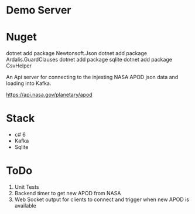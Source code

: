 # Demo Server

# Nuget
dotnet add package Newtonsoft.Json
dotnet add package Ardalis.GuardClauses
dotnet add package sqlite
dotnet add package CsvHelper

An Api server for connecting to the injesting NASA APOD json data and loading into Kafka. 

https://api.nasa.gov/planetary/apod
 
# Stack 
* c# 6
* Kafka
* Sqlite 

# ToDo
1. Unit Tests
2. Backend timer to get new APOD from NASA
3. Web Socket output for clients to connect and trigger when new APOD is available
